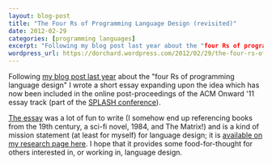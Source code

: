 ```yaml
---
layout: blog-post
title: "The Four Rs of Programming Language Design (revisited)"
date: 2012-02-29
categories: [programming languages]
excerpt: "Following my blog post last year about the "four Rs of programming language design" I wrote a short essay expanding upon the idea which has now been included in the online post-proceedings of the ACM Onward '11 essay track (part of the SPLASH conference). The essay was a lot of..."
wordpress_url: https://dorchard.wordpress.com/2012/02/29/the-four-rs-of-programming-language-design-revisited/
---
```


Following [my blog post last year](http://dorchard.wordpress.com/2011/03/21/the-four-rs-of-programming-language-design/ "my blog post last year") about the "four Rs of programming language design" I wrote a short essay expanding upon the idea which has now been included in the online post-proceedings of the ACM Onward '11 essay track (part of the [SPLASH conference](http://splashcon.org/2011/ "SPLASH conference")).

[The essay](http://www.cl.cam.ac.uk/~dao29/publ/onwards-essay-orchard11.pdf) was a lot of fun to write (I somehow end up referencing books from the 19th century, a sci-fi novel, 1984, and The Matrix!) and is a kind of mission statement (at least for myself) for language design; it is [available on my research page here](http://www.cl.cam.ac.uk/~dao29/publ/onwards-essay-orchard11.pdf "available on my research page here"). I hope that it provides some food-for-thought for others interested in, or working in, language design.
